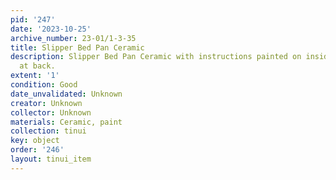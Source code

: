 ```yaml
---
pid: '247'
date: '2023-10-25'
archive_number: 23-01/1-3-35
title: Slipper Bed Pan Ceramic
description: Slipper Bed Pan Ceramic with instructions painted on inside and handle
  at back.
extent: '1'
condition: Good
date_unvalidated: Unknown
creator: Unknown
collector: Unknown
materials: Ceramic, paint
collection: tinui
key: object
order: '246'
layout: tinui_item
---
```

